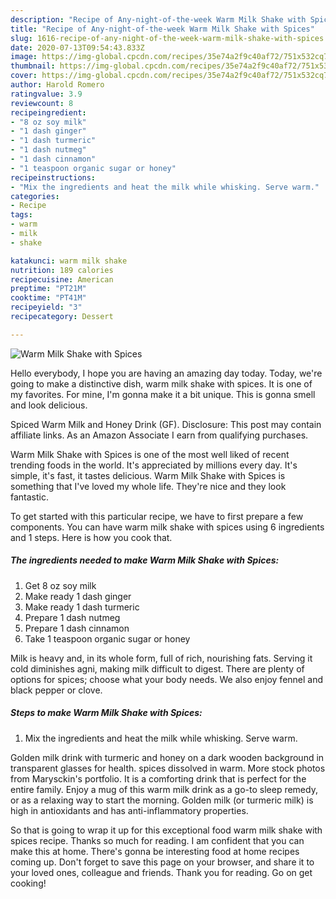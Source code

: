 ```yaml
---
description: "Recipe of Any-night-of-the-week Warm Milk Shake with Spices"
title: "Recipe of Any-night-of-the-week Warm Milk Shake with Spices"
slug: 1616-recipe-of-any-night-of-the-week-warm-milk-shake-with-spices
date: 2020-07-13T09:54:43.833Z
image: https://img-global.cpcdn.com/recipes/35e74a2f9c40af72/751x532cq70/warm-milk-shake-with-spices-recipe-main-photo.jpg
thumbnail: https://img-global.cpcdn.com/recipes/35e74a2f9c40af72/751x532cq70/warm-milk-shake-with-spices-recipe-main-photo.jpg
cover: https://img-global.cpcdn.com/recipes/35e74a2f9c40af72/751x532cq70/warm-milk-shake-with-spices-recipe-main-photo.jpg
author: Harold Romero
ratingvalue: 3.9
reviewcount: 8
recipeingredient:
- "8 oz soy milk"
- "1 dash ginger"
- "1 dash turmeric"
- "1 dash nutmeg"
- "1 dash cinnamon"
- "1 teaspoon organic sugar or honey"
recipeinstructions:
- "Mix the ingredients and heat the milk while whisking. Serve warm."
categories:
- Recipe
tags:
- warm
- milk
- shake

katakunci: warm milk shake 
nutrition: 189 calories
recipecuisine: American
preptime: "PT21M"
cooktime: "PT41M"
recipeyield: "3"
recipecategory: Dessert

---
```



![Warm Milk Shake with Spices](https://img-global.cpcdn.com/recipes/35e74a2f9c40af72/751x532cq70/warm-milk-shake-with-spices-recipe-main-photo.jpg)

Hello everybody, I hope you are having an amazing day today. Today, we're going to make a distinctive dish, warm milk shake with spices. It is one of my favorites. For mine, I'm gonna make it a bit unique. This is gonna smell and look delicious.

Spiced Warm Milk and Honey Drink (GF). Disclosure: This post may contain affiliate links. As an Amazon Associate I earn from qualifying purchases.

Warm Milk Shake with Spices is one of the most well liked of recent trending foods in the world. It's appreciated by millions every day. It's simple, it's fast, it tastes delicious. Warm Milk Shake with Spices is something that I've loved my whole life. They're nice and they look fantastic.


To get started with this particular recipe, we have to first prepare a few components. You can have warm milk shake with spices using 6 ingredients and 1 steps. Here is how you cook that.

<!--inarticleads1-->

##### The ingredients needed to make Warm Milk Shake with Spices:

1. Get 8 oz soy milk
1. Make ready 1 dash ginger
1. Make ready 1 dash turmeric
1. Prepare 1 dash nutmeg
1. Prepare 1 dash cinnamon
1. Take 1 teaspoon organic sugar or honey


Milk is heavy and, in its whole form, full of rich, nourishing fats. Serving it cold diminishes agni, making milk difficult to digest. There are plenty of options for spices; choose what your body needs. We also enjoy fennel and black pepper or clove. 

<!--inarticleads2-->

##### Steps to make Warm Milk Shake with Spices:

1. Mix the ingredients and heat the milk while whisking. Serve warm.


Golden milk drink with turmeric and honey on a dark wooden background in transparent glasses for health. spices dissolved in warm. More stock photos from Marysckin&#39;s portfolio. It is a comforting drink that is perfect for the entire family. Enjoy a mug of this warm milk drink as a go-to sleep remedy, or as a relaxing way to start the morning. Golden milk (or turmeric milk) is high in antioxidants and has anti-inflammatory properties. 

So that is going to wrap it up for this exceptional food warm milk shake with spices recipe. Thanks so much for reading. I am confident that you can make this at home. There's gonna be interesting food at home recipes coming up. Don't forget to save this page on your browser, and share it to your loved ones, colleague and friends. Thank you for reading. Go on get cooking!
